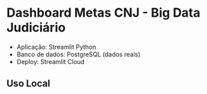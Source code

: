 # Dashboard Metas CNJ - Big Data Judiciário

- Aplicação: Streamlit Python
- Banco de dados: PostgreSQL (dados reais)
- Deploy: Streamlit Cloud

## Uso Local

